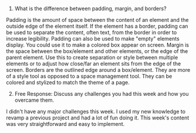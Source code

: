 1. What is the difference between padding, margin, and borders?

  Padding is the amount of space between the content of an element and the outside edge of the element itself. If the element has a border, padding can be used to separate the content, often text, from the border in order to increase legibility. Padding can also be used to make "empty" elements display. You could use it to make a colored box appear on screen.
  Margin is the space between the box/element and other elements, or the edge of the parent element. Use this to create separation or style between multiple elements or to adjust how close/far an element sits from the edge of the screen.
  Borders are the outlined edge around a box/element. They are more of a style tool as opposed to a space management tool. They can be colored and stylized to match the theme of a page.

2. Free Response: Discuss any challenges you had this week and how you overcame them.

  I didn't have any major challenges this week. I used my new knowledge to revamp a previous project and had a lot of fun doing it. This week's content was very straightforward and easy to implement.
